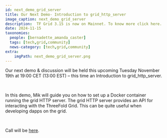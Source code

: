 ```yaml
---
id: next_demo_grid_server
title: Our Next Demo- Introduction to grid_http_server
image_caption: next_demo_grid_server
description:  TF Grid 3.15 is now on Mainnet. To know more click here. 
date: 2024-11-15
taxonomies:
  people: [bernadette_amanda_caster]
  tags: [tech,grid,community]
  news-category: [tech,grid,community]
extra:
    imgPath: next_demo_grid_server.png
---
```


Our next demo & discussion will be held this upcoming Tuesday November 19th at 19:00 CET (13:00 EST) – this time an Introduction to grid_http_server.

<br/>

In this demo, Mik will guide you on how to set up a Docker container running the grid HTTP server. The grid HTTP server provides an API for interacting with the ThreeFold Grid. This can be quite useful when developing dapps on the grid.

<br/>

Call will be [here](https://bit.ly/tfcommunitycall).